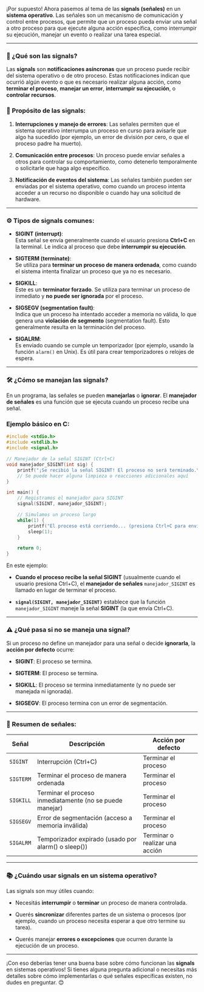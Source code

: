 ¡Por supuesto! Ahora pasemos al tema de las **signals (señales)** en un **sistema operativo**. Las señales son un mecanismo de comunicación y control entre procesos, que permite que un proceso pueda enviar una señal a otro proceso para que ejecute alguna acción específica, como interrumpir su ejecución, manejar un evento o realizar una tarea especial.

---

### 🚨 ¿Qué son las **signals**?

Las **signals** son **notificaciones asíncronas** que un proceso puede recibir del sistema operativo o de otro proceso. Estas notificaciones indican que ocurrió algún evento o que es necesario realizar alguna acción, como **terminar el proceso**, **manejar un error**, **interrumpir su ejecución**, o **controlar recursos**.

### 🧠 Propósito de las signals:

1. **Interrupciones y manejo de errores**: Las señales permiten que el sistema operativo interrumpa un proceso en curso para avisarle que algo ha sucedido (por ejemplo, un error de división por cero, o que el proceso padre ha muerto).
    
2. **Comunicación entre procesos**: Un proceso puede enviar señales a otros para controlar su comportamiento, como detenerlo temporalmente o solicitarle que haga algo específico.
    
3. **Notificación de eventos del sistema**: Las señales también pueden ser enviadas por el sistema operativo, como cuando un proceso intenta acceder a un recurso no disponible o cuando hay una solicitud de hardware.
    

---

### ⚙️ Tipos de signals comunes:

- **SIGINT (interrupt)**:  
    Esta señal se envía generalmente cuando el usuario presiona **Ctrl+C** en la terminal. Le indica al proceso que debe **interrumpir su ejecución**.
    
- **SIGTERM (terminate)**:  
    Se utiliza para **terminar un proceso de manera ordenada**, como cuando el sistema intenta finalizar un proceso que ya no es necesario.
    
- **SIGKILL**:  
    Este es un **terminator forzado**. Se utiliza para terminar un proceso de inmediato y **no puede ser ignorada** por el proceso.
    
- **SIGSEGV (segmentation fault)**:  
    Indica que un proceso ha intentado acceder a memoria no válida, lo que genera una **violación de segmento** (segmentation fault). Esto generalmente resulta en la terminación del proceso.
    
- **SIGALRM**:  
    Es enviado cuando se cumple un temporizador (por ejemplo, usando la función `alarm()` en Unix). Es útil para crear temporizadores o relojes de espera.
    

---

### 🛠️ ¿Cómo se manejan las signals?

En un programa, las señales se pueden **manejarlas** o **ignorar**. El **manejador de señales** es una función que se ejecuta cuando un proceso recibe una señal.

### Ejemplo básico en C:

```c
#include <stdio.h>
#include <stdlib.h>
#include <signal.h>

// Manejador de la señal SIGINT (Ctrl+C)
void manejador_SIGINT(int sig) {
    printf("¡Se recibió la señal SIGINT! El proceso no será terminado.\n");
    // Se puede hacer alguna limpieza o reacciones adicionales aquí
}

int main() {
    // Registramos el manejador para SIGINT
    signal(SIGINT, manejador_SIGINT);

    // Simulamos un proceso largo
    while(1) {
        printf("El proceso está corriendo... (presiona Ctrl+C para enviar SIGINT)\n");
        sleep(1);
    }

    return 0;
}
```

En este ejemplo:

- **Cuando el proceso recibe la señal SIGINT** (usualmente cuando el usuario presiona Ctrl+C), el **manejador de señales** `manejador_SIGINT` es llamado en lugar de terminar el proceso.
    
- **`signal(SIGINT, manejador_SIGINT)`** establece que la función `manejador_SIGINT` maneje la señal **SIGINT** (la que envía Ctrl+C).
    

---

### ⚠️ ¿Qué pasa si no se maneja una signal?

Si un proceso no define un manejador para una señal o decide **ignorarla**, la **acción por defecto** ocurre:

- **SIGINT**: El proceso se termina.
    
- **SIGTERM**: El proceso se termina.
    
- **SIGKILL**: El proceso se termina inmediatamente (y no puede ser manejada ni ignorada).
    
- **SIGSEGV**: El proceso termina con un error de segmentación.
    

---

### 🧠 Resumen de señales:

|Señal|Descripción|Acción por defecto|
|---|---|---|
|`SIGINT`|Interrupción (Ctrl+C)|Terminar el proceso|
|`SIGTERM`|Terminar el proceso de manera ordenada|Terminar el proceso|
|`SIGKILL`|Terminar el proceso inmediatamente (no se puede manejar)|Terminar el proceso|
|`SIGSEGV`|Error de segmentación (acceso a memoria inválida)|Terminar el proceso|
|`SIGALRM`|Temporizador expirado (usado por alarm() o sleep())|Terminar o realizar una acción|

---

### 📚 ¿Cuándo usar signals en un sistema operativo?

Las signals son muy útiles cuando:

- Necesitás **interrumpir** o **terminar** un proceso de manera controlada.
    
- Querés **sincronizar** diferentes partes de un sistema o procesos (por ejemplo, cuando un proceso necesita esperar a que otro termine su tarea).
    
- Querés manejar **errores o excepciones** que ocurren durante la ejecución de un proceso.
    

---

¡Con eso deberías tener una buena base sobre cómo funcionan las **signals** en sistemas operativos! Si tienes alguna pregunta adicional o necesitas más detalles sobre cómo implementarlas o qué señales específicas existen, no dudes en preguntar. 😊
